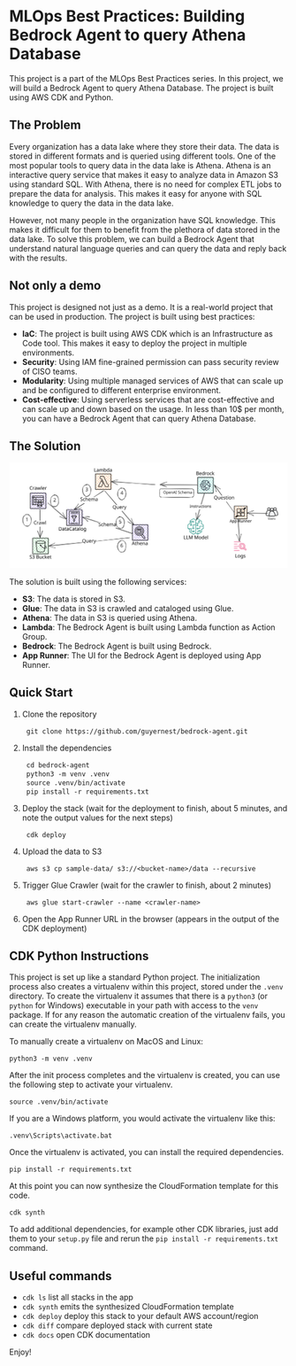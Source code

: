 # MLOps Best Practices: Building Bedrock Agent to query Athena Database

This project is a part of the MLOps Best Practices series. In this project, we will build a Bedrock Agent to query Athena Database. The project is built using AWS CDK and Python.

## The Problem

Every organization has a data lake where they store their data. The data is stored in different formats and is queried using different tools. One of the most popular tools to query data in the data lake is Athena. Athena is an interactive query service that makes it easy to analyze data in Amazon S3 using standard SQL. With Athena, there is no need for complex ETL jobs to prepare the data for analysis. This makes it easy for anyone with SQL knowledge to query the data in the data lake.

However, not many people in the organization have SQL knowledge. This makes it difficult for them to benefit from the plethora of data stored in the data lake. To solve this problem, we can build a Bedrock Agent that understand natural language queries and can query the data and reply back with the results.

## Not only a demo

This project is designed not just as a demo. It is a real-world project that can be used in production. The project is built using best practices:

* **IaC**: The project is built using AWS CDK which is an Infrastructure as Code tool. This makes it easy to deploy the project in multiple environments.
* **Security**: Using IAM fine-grained permission can pass security review of CISO teams.
* **Modularity**: Using multiple managed services of AWS that can scale up and be configured to different enterprise environment.
* **Cost-effective**: Using serverless services that are cost-effective and can scale up and down based on the usage. In less than 10$ per month, you can have a Bedrock Agent that can query Athena Database.

## The Solution

![Architecture Diagram](images/architecture.svg)

The solution is built using the following services:

* **S3**: The data is stored in S3.
* **Glue**: The data in S3 is crawled and cataloged using Glue.
* **Athena**: The data in S3 is queried using Athena.
* **Lambda**: The Bedrock Agent is built using Lambda function as Action Group.
* **Bedrock**: The Bedrock Agent is built using Bedrock.
* **App Runner**: The UI for the Bedrock Agent is deployed using App Runner.

## Quick Start

1. Clone the repository

        git clone https://github.com/guyernest/bedrock-agent.git

1. Install the dependencies

        cd bedrock-agent
        python3 -m venv .venv
        source .venv/bin/activate
        pip install -r requirements.txt

1. Deploy the stack (wait for the deployment to finish, about 5 minutes, and note the output values for the next steps)

        cdk deploy

1. Upload the data to S3

        aws s3 cp sample-data/ s3://<bucket-name>/data --recursive

1. Trigger Glue Crawler (wait for the crawler to finish, about 2 minutes)

        aws glue start-crawler --name <crawler-name>

1. Open the App Runner URL in the browser (appears in the output of the CDK deployment)

## CDK Python Instructions

This project is set up like a standard Python project.  The initialization
process also creates a virtualenv within this project, stored under the `.venv`
directory.  To create the virtualenv it assumes that there is a `python3`
(or `python` for Windows) executable in your path with access to the `venv`
package. If for any reason the automatic creation of the virtualenv fails,
you can create the virtualenv manually.

To manually create a virtualenv on MacOS and Linux:

```shell
python3 -m venv .venv
```

After the init process completes and the virtualenv is created, you can use the following
step to activate your virtualenv.

```shell
source .venv/bin/activate
```

If you are a Windows platform, you would activate the virtualenv like this:

```shell
.venv\Scripts\activate.bat
```

Once the virtualenv is activated, you can install the required dependencies.

```shell
pip install -r requirements.txt
```

At this point you can now synthesize the CloudFormation template for this code.

```shell
cdk synth
```

To add additional dependencies, for example other CDK libraries, just add
them to your `setup.py` file and rerun the `pip install -r requirements.txt`
command.

## Useful commands

* `cdk ls`          list all stacks in the app
* `cdk synth`       emits the synthesized CloudFormation template
* `cdk deploy`      deploy this stack to your default AWS account/region
* `cdk diff`        compare deployed stack with current state
* `cdk docs`        open CDK documentation

Enjoy!
